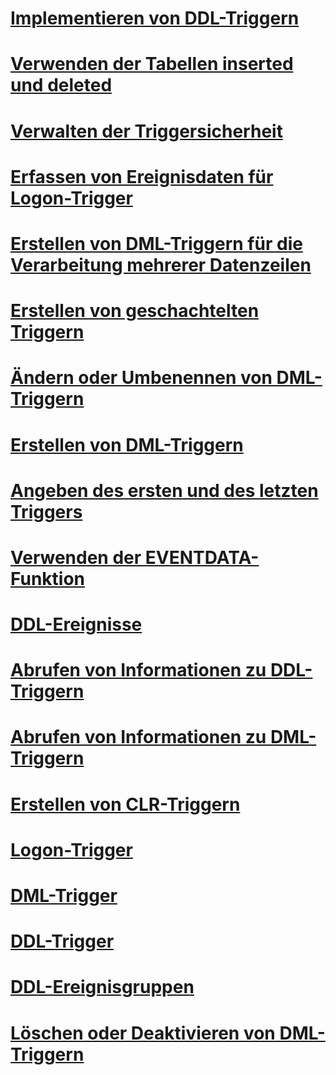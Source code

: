 # [Implementieren von DDL-Triggern](implement-ddl-triggers.md)
# [Verwenden der Tabellen inserted und deleted](use-the-inserted-and-deleted-tables.md)
# [Verwalten der Triggersicherheit](manage-trigger-security.md)
# [Erfassen von Ereignisdaten für Logon-Trigger](capture-logon-trigger-event-data.md)
# [Erstellen von DML-Triggern für die Verarbeitung mehrerer Datenzeilen](create-dml-triggers-to-handle-multiple-rows-of-data.md)
# [Erstellen von geschachtelten Triggern](create-nested-triggers.md)
# [Ändern oder Umbenennen von DML-Triggern](modify-or-rename-dml-triggers.md)
# [Erstellen von DML-Triggern](create-dml-triggers.md)
# [Angeben des ersten und des letzten Triggers](specify-first-and-last-triggers.md)
# [Verwenden der EVENTDATA-Funktion](use-the-eventdata-function.md)
# [DDL-Ereignisse](ddl-events.md)
# [Abrufen von Informationen zu DDL-Triggern](get-information-about-ddl-triggers.md)
# [Abrufen von Informationen zu DML-Triggern](get-information-about-dml-triggers.md)
# [Erstellen von CLR-Triggern](create-clr-triggers.md)
# [Logon-Trigger](logon-triggers.md)
# [DML-Trigger](dml-triggers.md)
# [DDL-Trigger](ddl-triggers.md)
# [DDL-Ereignisgruppen](ddl-event-groups.md)
# [Löschen oder Deaktivieren von DML-Triggern](delete-or-disable-dml-triggers.md)
